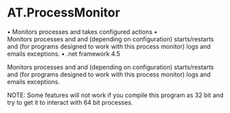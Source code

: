 AT.ProcessMonitor
=================

•	Monitors processes and takes configured actions
•	
Monitors processes and and (depending on configuration) starts/restarts and (for programs designed to work with this process monitor) logs and emails exceptions.
•	.net framework 4.5

Monitors processes and and (depending on configuration) starts/restarts and (for programs designed to work with this process monitor) logs and emails exceptions.

NOTE: Some features will not work if you compile this program as 32 bit and try to get it to interact with 64 bit processes.
